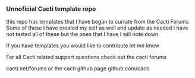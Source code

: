 ### Unnoficial Cacti template repo

this repo has templates that I have began to currate from the Cacti Forums
Some of these I have created my self as well and update as needed 
I have not tested all of these but the ones that I have I will note down 


If you have templates you would like to contribute let me know 

For all Cacti related support questions check out the cacti forums 

cacti.net/forums or the cacti github page github.com/cacti

